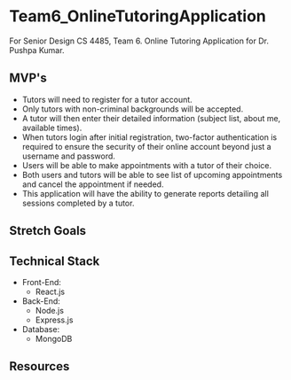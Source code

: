 # Team6_OnlineTutoringApplication
For Senior Design CS 4485, Team 6. Online Tutoring Application for Dr. Pushpa Kumar.

## MVP's
- Tutors will need to register for a tutor account. 
- Only tutors with non-criminal backgrounds will be accepted. 
- A tutor will then enter their detailed information (subject list, about me, available times).
- When tutors login after initial registration, two-factor authentication is required to ensure the security of their online account beyond just a username and password.
- Users will be able to make appointments with a tutor of their choice. 
- Both users and tutors will be able to see list of upcoming appointments and cancel the appointment if needed.
- This application will have the ability to generate reports detailing all sessions
completed by a tutor.

## Stretch Goals

## Technical Stack
- Front-End:
    - React.js
- Back-End:
    - Node.js
    - Express.js
- Database:
    - MongoDB
    
## Resources
